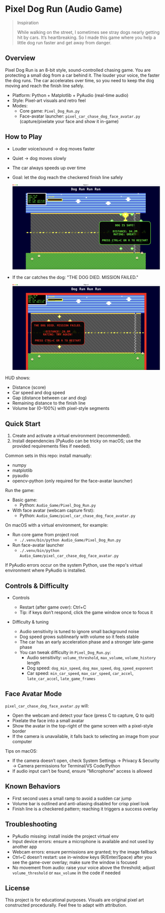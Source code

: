 # Pixel Dog Run (Audio Game)

> Inspiration
>
> While walking on the street, I sometimes see stray dogs nearly getting hit by cars. It’s heartbreaking. So I made this game where you help a little dog run faster and get away from danger.

## Overview

Pixel Dog Run is an 8-bit style, sound-controlled chasing game. You are protecting a small dog from a car behind it. The louder your voice, the faster the dog runs. The car accelerates over time, so you need to keep the dog moving and reach the finish line safely.

- Platform: Python + Matplotlib + PyAudio (real-time audio)
- Style: Pixel-art visuals and retro feel
- Modes:
  - Core game: `Pixel_Dog_Run.py`
  - Face-avatar launcher: `pixel_car_chase_dog_face_avatar.py` (capture/pixelate your face and show it in-game)

## How to Play

- Louder voice/sound → dog moves faster
- Quiet → dog moves slowly
- The car always speeds up over time
- Goal: let the dog reach the checkered finish line safely
  
  ![Mission completed overlay](images/mission-completed.png)

- If the car catches the dog: "THE DOG DIED. MISSION FAILED."
  
  ![Mission failed overlay](images/mission-failed.png)


HUD shows:
- Distance (score)
- Car speed and dog speed
- Gap (distance between car and dog)
- Remaining distance to the finish line
- Volume bar (0–100%) with pixel-style segments

## Quick Start

1. Create and activate a virtual environment (recommended).
2. Install dependencies (PyAudio can be tricky on macOS; use the provided requirements files if needed).

Common sets in this repo:
install manually:
  - numpy
  - matplotlib
  - pyaudio
  - opencv-python (only required for the face-avatar launcher)

Run the game:
- Basic game:
  - Python: `Audio_Game/Pixel_Dog_Run.py`
- With face avatar (webcam capture first):
  - Python: `Audio_Game/pixel_car_chase_dog_face_avatar.py`

On macOS with a virtual environment, for example:
- Run core game from project root
  - `./.venv/bin/python Audio_Game/Pixel_Dog_Run.py`
- Run face-avatar launcher
  - `./.venv/bin/python Audio_Game/pixel_car_chase_dog_face_avatar.py`

If PyAudio errors occur on the system Python, use the repo's virtual environment where PyAudio is installed.

## Controls & Difficulty

- Controls
  - Restart (after game over): Ctrl+C
  - Tip: if keys don’t respond, click the game window once to focus it

- Difficulty & tuning
  - Audio sensitivity is tuned to ignore small background noise
  - Dog speed grows sublinearly with volume so it feels stable
  - The car has an early acceleration phase and a stronger late-game phase
  - You can tweak difficulty in `Pixel_Dog_Run.py`:
    - Audio sensitivity: `volume_threshold`, `max_volume`, `volume_history` length
    - Dog speed: `dog_min_speed`, `dog_max_speed`, `dog_speed_exponent`
    - Car speed: `min_car_speed`, `max_car_speed`, `car_accel`, `late_car_accel`, `late_game_frames`

## Face Avatar Mode

`pixel_car_chase_dog_face_avatar.py` will:
- Open the webcam and detect your face (press C to capture, Q to quit)
- Pixelate the face into a small avatar
- Show the avatar in the top-right of the game screen with a pixel-style border
- If the camera is unavailable, it falls back to selecting an image from your computer

Tips on macOS:
- If the camera doesn’t open, check System Settings → Privacy & Security → Camera permissions for Terminal/VS Code/Python
- If audio input can’t be found, ensure "Microphone" access is allowed

## Known Behaviors

- First second uses a small ramp to avoid a sudden car jump
- Volume bar is outlined and anti-aliasing disabled for crisp pixel look
- Finish line is a checkered pattern; reaching it triggers a success overlay

## Troubleshooting

- PyAudio missing: install inside the project virtual env
- Input device errors: ensure a microphone is available and not used by another app
- Webcam errors: ensure permissions are granted; try the image fallback
- Ctrl+C doesn’t restart: use in-window keys (R/Enter/Space) after you see the game-over overlay; make sure the window is focused
- No movement from audio: raise your voice above the threshold; adjust `volume_threshold` or `max_volume` in the code if needed


## License

This project is for educational purposes. Visuals are original pixel art constructed procedurally. Feel free to adapt with attribution.
